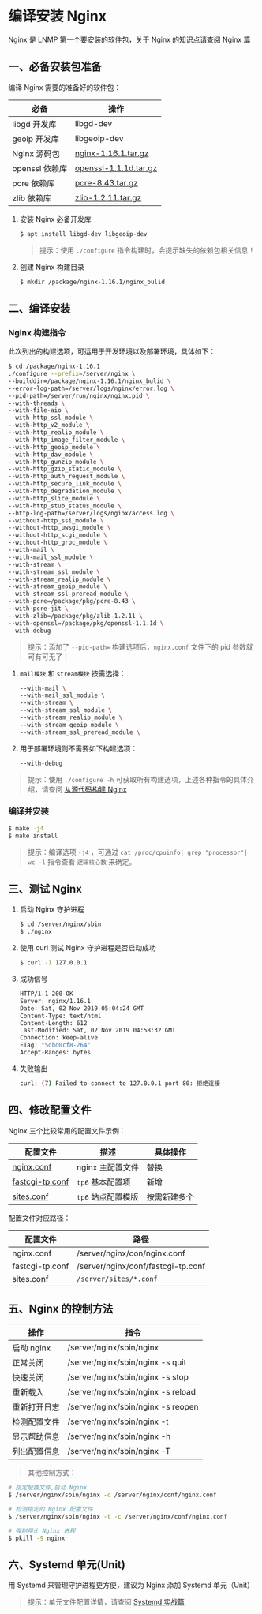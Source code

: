 # 编译安装 Nginx

Nginx 是 LNMP 第一个要安装的软件包，关于 Nginx 的知识点请查阅 [Nginx 篇](./../../Nginx/README.md)

## 一、必备安装包准备

编译 Nginx 需要的准备好的软件包：

| 必备           | 操作                                                     |
| -------------- | -------------------------------------------------------- |
| libgd 开发库   | libgd-dev                                                |
| geoip 开发库   | libgeoip-dev                                             |
| Nginx 源码包   | [nginx-1.16.1.tar.gz](http://nginx.org/en/download.html) |
| openssl 依赖库 | [openssl-1.1.1d.tar.gz](https://www.openssl.org/source/) |
| pcre 依赖库    | [pcre-8.43.tar.gz](ftp://ftp.pcre.org/pub/pcre/)         |
| zlib 依赖库    | [zlib-1.2.11.tar.gz](http://zlib.net/zlib-1.2.11.tar.gz) |

1. 安装 Nginx 必备开发库

   ```sh
   $ apt install libgd-dev libgeoip-dev
   ```

   > 提示：使用 `./configure` 指令构建时，会提示缺失的依赖包相关信息！

2. 创建 Nginx 构建目录

   ```sh
   $ mkdir /package/nginx-1.16.1/nginx_bulid
   ```

## 二、编译安装

### Nginx 构建指令

此次列出的构建选项，可运用于开发环境以及部署环境，具体如下：

```sh
$ cd /package/nginx-1.16.1
./configure --prefix=/server/nginx \
--builddir=/package/nginx-1.16.1/nginx_bulid \
--error-log-path=/server/logs/nginx/error.log \
--pid-path=/server/run/nginx/nginx.pid \
--with-threads \
--with-file-aio \
--with-http_ssl_module \
--with-http_v2_module \
--with-http_realip_module \
--with-http_image_filter_module \
--with-http_geoip_module \
--with-http_dav_module \
--with-http_gunzip_module \
--with-http_gzip_static_module \
--with-http_auth_request_module \
--with-http_secure_link_module \
--with-http_degradation_module \
--with-http_slice_module \
--with-http_stub_status_module \
--http-log-path=/server/logs/nginx/access.log \
--without-http_ssi_module \
--without-http_uwsgi_module \
--without-http_scgi_module \
--without-http_grpc_module \
--with-mail \
--with-mail_ssl_module \
--with-stream \
--with-stream_ssl_module \
--with-stream_realip_module \
--with-stream_geoip_module \
--with-stream_ssl_preread_module \
--with-pcre=/package/pkg/pcre-8.43 \
--with-pcre-jit \
--with-zlib=/package/pkg/zlib-1.2.11 \
--with-openssl=/package/pkg/openssl-1.1.1d \
--with-debug
```

> 提示：添加了 `--pid-path=` 构建选项后，`nginx.conf` 文件下的 pid 参数就可有可无了！

1. `mail模块` 和 `stream模块` 按需选择：

   ```sh
   --with-mail \
   --with-mail_ssl_module \
   --with-stream \
   --with-stream_ssl_module \
   --with-stream_realip_module \
   --with-stream_geoip_module \
   --with-stream_ssl_preread_module \
   ```

2. 用于部署环境则不需要如下构建选项：

   ```sh
   --with-debug
   ```

> 提示：使用 `./configure -h` 可获取所有构建选项，上述各种指令的具体介绍，请查阅 [从源代码构建 Nginx](./../../Nginx/01-从源代码构建nginx.md)

### 编译并安装

```sh
$ make -j4
$ make install
```

> 提示：编译选项 `-j4` ，可通过 `cat /proc/cpuinfo| grep "processor"| wc -l` 指令查看 `逻辑核心数` 来确定。

## 三、测试 Nginx

1. 启动 Nginx 守护进程

   ```sh
   $ cd /server/nginx/sbin
   $ ./nginx
   ```

2. 使用 curl 测试 Nginx 守护进程是否启动成功

   ```sh
   $ curl -I 127.0.0.1
   ```

3. 成功信号

   ```sh
   HTTP/1.1 200 OK
   Server: nginx/1.16.1
   Date: Sat, 02 Nov 2019 05:04:24 GMT
   Content-Type: text/html
   Content-Length: 612
   Last-Modified: Sat, 02 Nov 2019 04:58:32 GMT
   Connection: keep-alive
   ETag: "5dbd0cf8-264"
   Accept-Ranges: bytes
   ```

4. 失败输出

   ```sh
   curl: (7) Failed to connect to 127.0.0.1 port 80: 拒绝连接
   ```

## 四、修改配置文件

Nginx 三个比较常用的配置文件示例：

| 配置文件                                          | 描述               | 具体操作     |
| ------------------------------------------------- | ------------------ | ------------ |
| [nginx.conf](./source/nginx/nginx.conf)           | nginx 主配置文件   | 替换         |
| [fastcgi-tp.conf](./source/nginx/fastcgi-tp.conf) | `tp6` 基本配置项   | 新增         |
| [sites.conf](./source/nginx/sites.conf)           | `tp6` 站点配置模版 | 按需新建多个 |

配置文件对应路径：

| 配置文件        | 路径                               |
| --------------- | ---------------------------------- |
| nginx.conf      | /server/nginx/con/nginx.conf       |
| fastcgi-tp.conf | /server/nginx/conf/fastcgi-tp.conf |
| sites.conf      | `/server/sites/*.conf`             |

## 五、Nginx 的控制方法

| 操作         | 指令                               |
| ------------ | ---------------------------------- |
| 启动 nginx   | /server/nginx/sbin/nginx           |
| 正常关闭     | /server/nginx/sbin/nginx -s quit   |
| 快速关闭     | /server/nginx/sbin/nginx -s stop   |
| 重新载入     | /server/nginx/sbin/nginx -s reload |
| 重新打开日志 | /server/nginx/sbin/nginx -s reopen |
| 检测配置文件 | /server/nginx/sbin/nginx -t        |
| 显示帮助信息 | /server/nginx/sbin/nginx -h        |
| 列出配置信息 | /server/nginx/sbin/nginx -T        |

> 其他控制方式：

```sh
# 指定配置文件,启动 Nginx
$ /server/nginx/sbin/nginx -c /server/nginx/conf/nginx.conf

# 检测指定的 Nginx 配置文件
$ /server/nginx/sbin/nginx -t -c /server/nginx/conf/nginx.conf

# 强制停止 Nginx 进程
$ pkill -9 nginx
```

## 六、Systemd 单元(Unit)

用 Systemd 来管理守护进程更方便，建议为 Nginx 添加 Systemd 单元（Unit）

> 提示：单元文件配置详情，请查阅 [Systemd 实战篇](./../manual/06-systemd实战篇.md)
